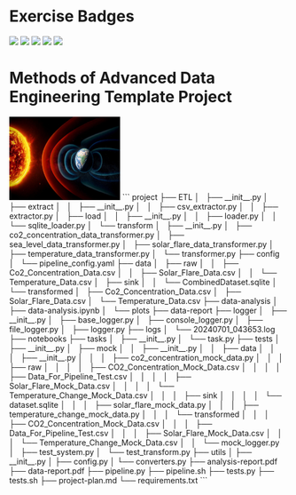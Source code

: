 # Exercise Badges

![](https://byob.yarr.is/night-fury-me/Methods-of-Advanced-Data-Engineering/score_ex1) ![](https://byob.yarr.is/night-fury-me/Methods-of-Advanced-Data-Engineering/score_ex2) ![](https://byob.yarr.is/night-fury-me/Methods-of-Advanced-Data-Engineering/score_ex3) ![](https://byob.yarr.is/night-fury-me/Methods-of-Advanced-Data-Engineering/score_ex4) ![](https://byob.yarr.is/night-fury-me/Methods-of-Advanced-Data-Engineering/score_ex5)

# Methods of Advanced Data Engineering Template Project

<img src="project/data-report/solar-activity-climate-change.jpg" alt="Project Logo" width="200" height="150">
```
project
├── ETL
│   ├── __init__.py
│   ├── extract
│   │   ├── __init__.py
│   │   ├── csv_extractor.py
│   │   ├── extractor.py
│   ├── load
│   │   ├── __init__.py
│   │   ├── loader.py
│   │   └── sqlite_loader.py
│   └── transform
│       ├── __init__.py
│       ├── co2_concentration_data_transformer.py
│       ├── sea_level_data_transformer.py
│       ├── solar_flare_data_transformer.py
│       ├── temperature_data_transformer.py
│       └── transformer.py
├── config
│   └── pipeline_config.yaml
├── data
│   ├── raw
│   │   ├── Co2_Concentration_Data.csv
│   │   ├── Solar_Flare_Data.csv
│   │   └── Temperature_Data.csv
│   ├── sink
│   │   └── CombinedDataset.sqlite
│   └── transformed
│       ├── Co2_Concentration_Data.csv
│       ├── Solar_Flare_Data.csv
│       └── Temperature_Data.csv
├── data-analysis
│   ├── data-analysis.ipynb
│   └── plots
├── data-report
├── logger
│   ├── __init__.py
│   ├── base_logger.py
│   ├── console_logger.py
│   ├── file_logger.py
│   ├── logger.py
├── logs
│   └── 20240701_043653.log
├── notebooks
├── tasks
│   ├── __init__.py
│   └── task.py
├── tests
│   ├── __init__.py
│   ├── mock
│   │   ├── __init__.py
│   │   ├── data
│   │   │   ├── __init__.py
│   │   │   ├── co2_concentration_mock_data.py
│   │   │   ├── raw
│   │   │   │   ├── CO2_Concentration_Mock_Data.csv
│   │   │   │   ├── Data_For_Pipeline_Test.csv
│   │   │   │   ├── Solar_Flare_Mock_Data.csv
│   │   │   │   └── Temperature_Change_Mock_Data.csv
│   │   │   ├── sink
│   │   │   │   └── dataset.sqlite
│   │   │   ├── solar_flare_mock_data.py
│   │   │   ├── temperature_change_mock_data.py
│   │   │   └── transformed
│   │   │       ├── CO2_Concentration_Mock_Data.csv
│   │   │       ├── Data_For_Pipeline_Test.csv
│   │   │       ├── Solar_Flare_Mock_Data.csv
│   │   │       └── Temperature_Change_Mock_Data.csv
│   │   └── mock_logger.py
│   ├── test_system.py
│   └── test_transform.py
├── utils
│   ├── __init__.py
│   ├── config.py
│   └── converters.py
├── analysis-report.pdf
├── data-report.pdf
├── pipeline.py
├── pipeline.sh
├── tests.py
├── tests.sh
├── project-plan.md
└── requirements.txt
```
